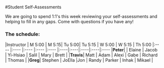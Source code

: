 #Student Self-Assessments

We are going to spend 1:1's this week reviewing your self-assessments and helping to fill in any gaps. Come with questions if you have any!

### The schedule:

|Instructor | M 5:00 | M 5:15| Tu 5:00| Tu 5:15 | W 5:00 | W 5:15 | Th 5:00
|:----    |:----  |:----  |:----  |:---- |:----|:----|:----|:----|:----
|__Peter__| | Elaine | Jacob | Yi-Hsiao | Salil | Mary | Brett | 
|__Travis__| Matt | Adam | Alexi | Gabe | Richard | Thomas |
|__Greg__| Stephen | JoElla |Jon | Randy | Parker | Inhak | Mikael |
